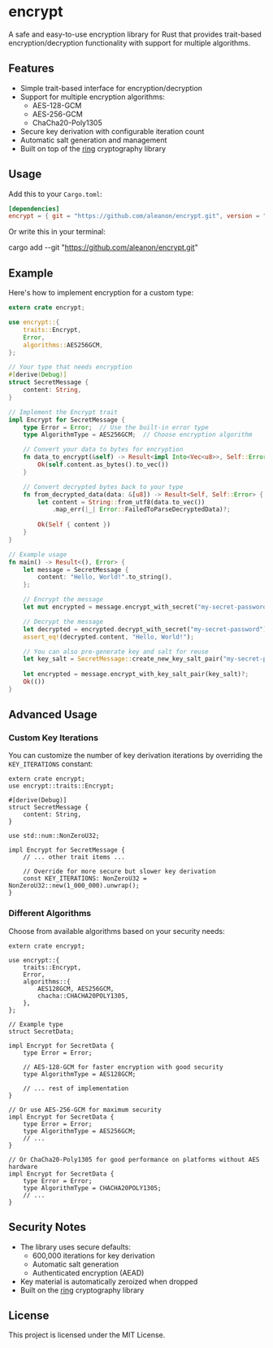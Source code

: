 # encrypt

A safe and easy-to-use encryption library for Rust that provides trait-based encryption/decryption functionality with support for multiple algorithms.

## Features

- Simple trait-based interface for encryption/decryption
- Support for multiple encryption algorithms:
  - AES-128-GCM
  - AES-256-GCM
  - ChaCha20-Poly1305
- Secure key derivation with configurable iteration count
- Automatic salt generation and management
- Built on top of the [ring](https://github.com/briansmith/ring) cryptography library

## Usage

Add this to your `Cargo.toml`:

```toml
[dependencies]
encrypt = { git = "https://github.com/aleanon/encrypt.git", version = "0.1.0" }
```

Or write this in your terminal:

cargo add --git "https://github.com/aleanon/encrypt.git"

## Example

Here's how to implement encryption for a custom type:

```rust
extern crate encrypt;

use encrypt::{
    traits::Encrypt,
    Error,
    algorithms::AES256GCM,
};

// Your type that needs encryption
#[derive(Debug)]
struct SecretMessage {
    content: String,
}

// Implement the Encrypt trait
impl Encrypt for SecretMessage {
    type Error = Error;  // Use the built-in error type
    type AlgorithmType = AES256GCM;  // Choose encryption algorithm

    // Convert your data to bytes for encryption
    fn data_to_encrypt(&self) -> Result<impl Into<Vec<u8>>, Self::Error> {
        Ok(self.content.as_bytes().to_vec())
    }

    // Convert decrypted bytes back to your type
    fn from_decrypted_data(data: &[u8]) -> Result<Self, Self::Error> {
        let content = String::from_utf8(data.to_vec())
            .map_err(|_| Error::FailedToParseDecryptedData)?;
        
        Ok(Self { content })
    }
}

// Example usage
fn main() -> Result<(), Error> {
    let message = SecretMessage {
        content: "Hello, World!".to_string(),
    };

    // Encrypt the message
    let mut encrypted = message.encrypt_with_secret("my-secret-password")?;

    // Decrypt the message
    let decrypted = encrypted.decrypt_with_secret("my-secret-password")?;
    assert_eq!(decrypted.content, "Hello, World!");

    // You can also pre-generate key and salt for reuse
    let key_salt = SecretMessage::create_new_key_salt_pair("my-secret-password")?;
    
    let encrypted = message.encrypt_with_key_salt_pair(key_salt)?;
    Ok(())
}
```

## Advanced Usage

### Custom Key Iterations

You can customize the number of key derivation iterations by overriding the `KEY_ITERATIONS` constant:

```rust,no_run
extern crate encrypt;
use encrypt::traits::Encrypt;

#[derive(Debug)]
struct SecretMessage {
    content: String,
}

use std::num::NonZeroU32;

impl Encrypt for SecretMessage {
    // ... other trait items ...
    
    // Override for more secure but slower key derivation
    const KEY_ITERATIONS: NonZeroU32 = NonZeroU32::new(1_000_000).unwrap();
}
```

### Different Algorithms

Choose from available algorithms based on your security needs:

```rust,no_run
extern crate encrypt;

use encrypt::{
    traits::Encrypt,
    Error,
    algorithms::{
        AES128GCM, AES256GCM,
        chacha::CHACHA20POLY1305,
    },
};

// Example type
struct SecretData;

impl Encrypt for SecretData {
    type Error = Error;
    
    // AES-128-GCM for faster encryption with good security
    type AlgorithmType = AES128GCM;
    
    // ... rest of implementation
}

// Or use AES-256-GCM for maximum security
impl Encrypt for SecretData {
    type Error = Error;
    type AlgorithmType = AES256GCM;
    // ...
}

// Or ChaCha20-Poly1305 for good performance on platforms without AES hardware
impl Encrypt for SecretData {
    type Error = Error;
    type AlgorithmType = CHACHA20POLY1305;
    // ...
}
```

## Security Notes

- The library uses secure defaults:
  - 600,000 iterations for key derivation
  - Automatic salt generation
  - Authenticated encryption (AEAD)
- Key material is automatically zeroized when dropped
- Built on the [ring](https://github.com/briansmith/ring) cryptography library

## License

This project is licensed under the MIT License.
